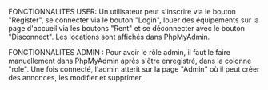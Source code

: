 FONCTIONNALITES USER: Un utilisateur peut s'inscrire via le bouton "Register", se connecter via le bouton "Login", 
louer des équipements sur la page d'accueil via les boutons "Rent" et se déconnecter avec le bouton "Disconnect".
Les locations sont affichés dans PhpMyAdmin.

FONCTIONNALITES ADMIN : Pour avoir le rôle admin, il faut le faire manuellement dans PhpMyAdmin après s'être enregistré, dans la colonne "role".
Une fois connecté, l'admin atterit sur la page "Admin" où il peut créer des annonces, les modifier et supprimer.
